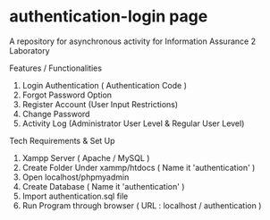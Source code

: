 # authentication-login page
A repository for asynchronous activity for Information Assurance 2 Laboratory

Features / Functionalities

1) Login Authentication ( Authentication Code )
2) Forgot Password Option
3) Register Account (User Input Restrictions)
4) Change Password
5) Activity Log (Administrator User Level & Regular User Level)

Tech Requirements & Set Up
1) Xampp Server ( Apache / MySQL )
2) Create Folder Under xammp/htdocs ( Name it 'authentication' )
3) Open localhost/phpmyadmin 
4) Create Database ( Name it 'authentication' )
5) Import authentication.sql file 
6) Run Program through browser  ( URL : localhost / authentication )

